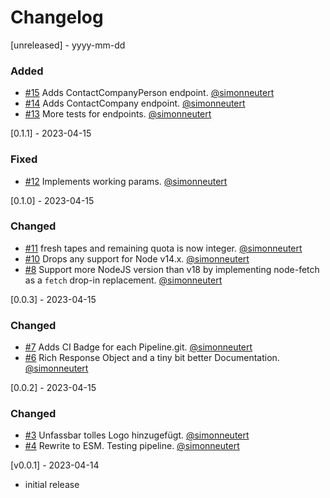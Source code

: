 # Changelog

[unreleased] - yyyy-mm-dd

### Added

- [#15](https://github.com/simonneutert/papierkram-api-client/pull/15) Adds ContactCompanyPerson endpoint. [@simonneutert](https://github.com/simonneutert)
- [#14](https://github.com/simonneutert/papierkram-api-client/pull/14) Adds ContactCompany endpoint. [@simonneutert](https://github.com/simonneutert)
- [#13](https://github.com/simonneutert/papierkram-api-client/pull/13) More tests for endpoints. [@simonneutert](https://github.com/simonneutert)

[0.1.1] - 2023-04-15

### Fixed

- [#12](https://github.com/simonneutert/papierkram-api-client/pull/12) Implements working params. [@simonneutert](https://github.com/simonneutert)

[0.1.0] - 2023-04-15

### Changed

- [#11](https://github.com/simonneutert/papierkram-api-client/pull/11) fresh tapes and remaining quota is now integer. [@simonneutert](https://github.com/simonneutert)
- [#10](https://github.com/simonneutert/papierkram-api-client/pull/10) Drops any support for Node v14.x. [@simonneutert](https://github.com/simonneutert)
- [#8](https://github.com/simonneutert/papierkram-api-client/pull/8) Support more NodeJS version than v18 by implementing node-fetch as a `fetch` drop-in replacement. [@simonneutert](https://github.com/simonneutert)

[0.0.3] - 2023-04-15

### Changed

- [#7](https://github.com/simonneutert/papierkram-api-client/pull/7) Adds CI Badge for each Pipeline.git. [@simonneutert](https://github.com/simonneutert)
- [#6](https://github.com/simonneutert/papierkram-api-client/pull/6) Rich Response Object and a tiny bit better Documentation. [@simonneutert](https://github.com/simonneutert)

[0.0.2] - 2023-04-15

### Changed

- [#3](https://github.com/simonneutert/papierkram-api-client/pull/3) Unfassbar tolles Logo hinzugefügt. [@simonneutert](https://github.com/simonneutert)
- [#4](https://github.com/simonneutert/papierkram-api-client/pull/4) Rewrite to ESM. Testing pipeline. [@simonneutert](https://github.com/simonneutert)

[v0.0.1] - 2023-04-14

- initial release
